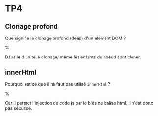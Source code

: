 # TP4

## Clonage profond

Que signifie le clonage profond (deep) d'un élément DOM ?

%

Dans le d'un telle clonage, même les enfants du noeud sont cloner.

## innerHtml

Pourquoi est ce que il ne faut pas utilisé `innerHtml` ?

%

Car il permet l'injection de code js par le biés de balise html, il n'est donc 
pas sécurisé.
